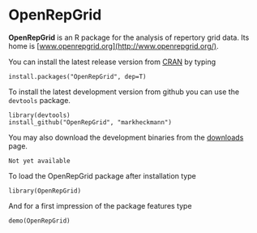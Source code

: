 # OpenRepGrid

**OpenRepGrid** is an R package for the analysis of repertory grid data. Its home is  [www.openrepgrid.org](http://www.openrepgrid.org/). 
                                                  
You can install the latest release version from [CRAN](http://www.cran.r-project.org/web/packages/OpenRepGrid/index.html)  by typing

    install.packages("OpenRepGrid", dep=T)
    
To install the latest development version from github you can use the `devtools` package.
    
    library(devtools)
    install_github("OpenRepGrid", "markheckmann") 

You may also download the development binaries from the [downloads](http://github.com/markheckmann/OpenRepGrid/downloads) page. 

    Not yet available    

To load the OpenRepGrid package after installation type

    library(OpenRepGrid) 

And for a first impression of the package features type

    demo(OpenRepGrid)

